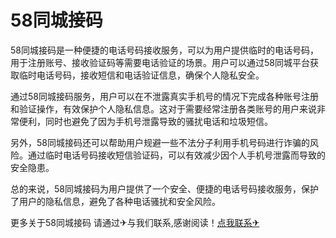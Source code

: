 # 58同城接码

58同城接码是一种便捷的电话号码接收服务，可以为用户提供临时的电话号码，用于注册账号、接收验证码等需要电话验证的场景。用户可以通过58同城平台获取临时电话号码，接收短信和电话验证信息，确保个人隐私安全。

通过58同城接码服务，用户可以在不泄露真实手机号的情况下完成各种账号注册和验证操作，有效保护个人隐私信息。这对于需要经常注册各类账号的用户来说非常便利，同时也避免了因为手机号泄露导致的骚扰电话和垃圾短信。

另外，58同城接码还可以帮助用户规避一些不法分子利用手机号码进行诈骗的风险。通过临时电话号码接收短信验证码，可以有效减少因个人手机号泄露而导致的安全隐患。

总的来说，58同城接码为用户提供了一个安全、便捷的电话号码接收服务，保护了用户的隐私信息，避免了各种电话骚扰和安全风险。

更多关于58同城接码 请通过✈与我们联系,感谢阅读！[点我联系✈](https://dl.G208.com)